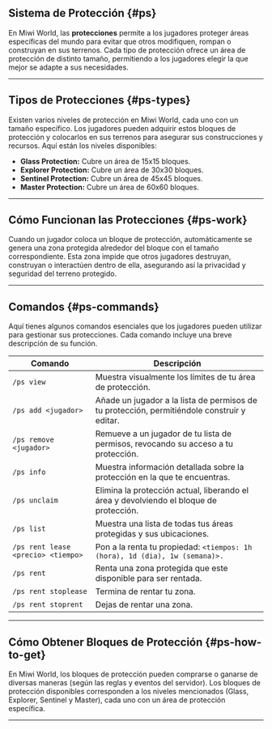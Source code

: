 ## Sistema de Protección {#ps}

En Miwi World, las **protecciones** permite a los jugadores proteger áreas específicas del mundo para evitar que otros modifiquen, rompan o construyan en sus terrenos. Cada tipo de protección ofrece un área de protección de distinto tamaño, permitiendo a los jugadores elegir la que mejor se adapte a sus necesidades.

--------

## Tipos de Protecciones {#ps-types}

Existen varios niveles de protección en Miwi World, cada uno con un tamaño específico. Los jugadores pueden adquirir estos bloques de protección y colocarlos en sus terrenos para asegurar sus construcciones y recursos. Aquí están los niveles disponibles:

-   **Glass Protection:** Cubre un área de 15x15 bloques.
-   **Explorer Protection:** Cubre un área de 30x30 bloques.
-   **Sentinel Protection:** Cubre un área de 45x45 bloques.
-   **Master Protection:** Cubre un área de 60x60 bloques.

----

## Cómo Funcionan las Protecciones {#ps-work}

Cuando un jugador coloca un bloque de protección, automáticamente se genera una zona protegida alrededor del bloque con el tamaño correspondiente. Esta zona impide que otros jugadores destruyan, construyan o interactúen dentro de ella, asegurando así la privacidad y seguridad del terreno protegido.

----------

## Comandos {#ps-commands}

Aquí tienes algunos comandos esenciales que los jugadores pueden utilizar para gestionar sus protecciones. Cada comando incluye una breve descripción de su función.

| Comando                            | Descripción                                                                                 |
|------------------------------------|---------------------------------------------------------------------------------------------|
| `/ps view`                         | Muestra visualmente los límites de tu área de protección.                                   |
| `/ps add <jugador>`                | Añade un jugador a la lista de permisos de tu protección, permitiéndole construir y editar. |
| `/ps remove <jugador>`             | Remueve a un jugador de tu lista de permisos, revocando su acceso a tu protección.          |
| `/ps info`                         | Muestra información detallada sobre la protección en la que te encuentras.                  |
| `/ps unclaim`                      | Elimina la protección actual, liberando el área y devolviendo el bloque de protección.      |
| `/ps list`                         | Muestra una lista de todas tus áreas protegidas y sus ubicaciones.                          |
| `/ps rent lease <precio> <tiempo>` | Pon a la renta tu propiedad: `<tiempos: 1h (hora), 1d (dia), 1w (semana)>.`                 |
| `/ps rent`                         | Renta una zona protegida que este disponible para ser rentada.                              |
| `/ps rent stoplease`               | Termina de rentar tu zona.                                                                  |
| `/ps rent stoprent`                | Dejas de rentar una zona.                                                                   |

----------

## Cómo Obtener Bloques de Protección {#ps-how-to-get}

En Miwi World, los bloques de protección pueden comprarse o ganarse de diversas maneras (según las reglas y eventos del servidor). Los bloques de protección disponibles corresponden a los niveles mencionados (Glass, Explorer, Sentinel y Master), cada uno con un área de protección específica.

----------